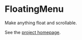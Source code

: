 # FloatingMenu

Make anything float and scrollable.

See the [project homepage](http://yoannmoinet.github.io/FloatingMenu).

